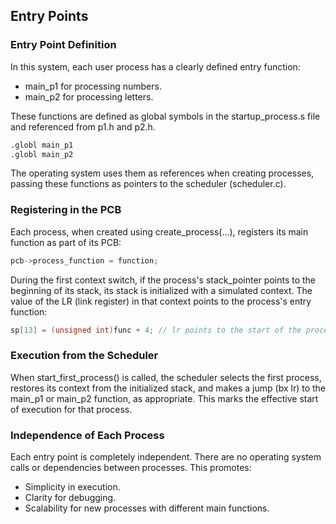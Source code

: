 ## Entry Points

### Entry Point Definition

In this system, each user process has a clearly defined entry function:

* main_p1 for processing numbers.
* main_p2 for processing letters.

These functions are defined as global symbols in the startup_process.s file and referenced from p1.h and p2.h.

```asm
.globl main_p1
.globl main_p2
```

The operating system uses them as references when creating processes, passing these functions as pointers to the scheduler (scheduler.c).

### Registering in the PCB

Each process, when created using create_process(...), registers its main function as part of its PCB:

```c
pcb->process_function = function;
```

During the first context switch, if the process's stack_pointer points to the beginning of its stack, its stack is initialized with a simulated context. The value of the LR (link register) in that context points to the process's entry function:

```c
sp[13] = (unsigned int)func + 4; // lr points to the start of the process
```

### Execution from the Scheduler

When start_first_process() is called, the scheduler selects the first process, restores its context from the initialized stack, and makes a jump (bx lr) to the main_p1 or main_p2 function, as appropriate. This marks the effective start of execution for that process.

### Independence of Each Process

Each entry point is completely independent. There are no operating system calls or dependencies between processes. This promotes:

* Simplicity in execution.
* Clarity for debugging.
* Scalability for new processes with different main functions.